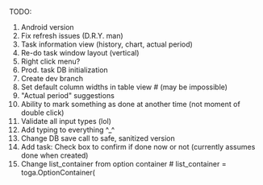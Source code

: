 TODO: 
1. Android version
2. Fix refresh issues (D.R.Y. man)
3. Task information view (history, chart, actual period)
4. Re-do task window layout (vertical)
5. Right click menu?
6. Prod. task DB initialization
7. Create dev branch 
8. Set default column widths in table view     # (may be impossible)
9. "Actual period" suggestions
10. Ability to mark something as done at another time (not moment of double click)
11. Validate all input types (lol)
12. Add typing to everything ^_^
13. Change DB save call to safe, sanitized version 
14. Add task: Check box to confirm if done now or not (currently assumes done when created)
15. Change list_container from option container # list_container = toga.OptionContainer(
